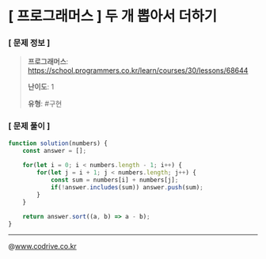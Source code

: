 # [ 프로그래머스 ] 두 개 뽑아서 더하기

### [ 문제 정보 ]
> **프로그래머스**: https://school.programmers.co.kr/learn/courses/30/lessons/68644
> 
> **난이도**: 1
>
> **유형**: #구현


### [ 문제 풀이 ]
```JavaScript
function solution(numbers) {
    const answer = [];
    
    for(let i = 0; i < numbers.length - 1; i++) {
        for(let j = i + 1; j < numbers.length; j++) {
            const sum = numbers[i] + numbers[j];
            if(!answer.includes(sum)) answer.push(sum);
        }
    }

    return answer.sort((a, b) => a - b);
}
```


---
@www.codrive.co.kr